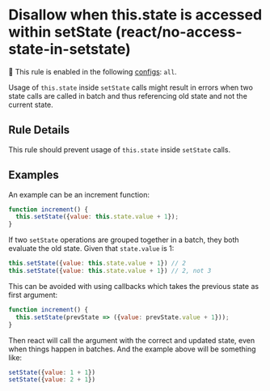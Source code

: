 # Disallow when this.state is accessed within setState (react/no-access-state-in-setstate)

💼 This rule is enabled in the following [configs](https://github.com/jsx-eslint/eslint-plugin-react#shareable-configurations): `all`.

Usage of `this.state` inside `setState` calls might result in errors when two state calls are called in batch and thus referencing old state and not the current state.

## Rule Details

This rule should prevent usage of `this.state` inside `setState` calls.

## Examples

An example can be an increment function:

```javascript
function increment() {
  this.setState({value: this.state.value + 1});
}
```

If two `setState` operations are grouped together in a batch, they both evaluate the old state. Given that `state.value` is 1:

```javascript
this.setState({value: this.state.value + 1}) // 2
this.setState({value: this.state.value + 1}) // 2, not 3
```

This can be avoided with using callbacks which takes the previous state as first argument:

```javascript
function increment() {
  this.setState(prevState => ({value: prevState.value + 1}));
}
```

Then react will call the argument with the correct and updated state, even when things happen in batches. And the example above will be something like:

```javascript
setState({value: 1 + 1})
setState({value: 2 + 1})
```
